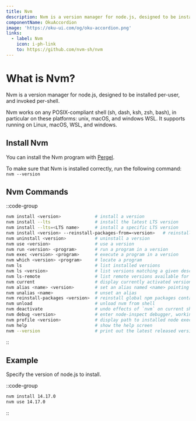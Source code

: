 ```yaml
---
title: Nvm
description: Nvm is a version manager for node.js, designed to be installed per-user, and invoked per-shell.
componentName: OkuAccordion
image: 'https://oku-ui.com/og/oku-accordion.png'
links:
  - label: Nvm
    icon: i-ph-link
    to: https://github.com/nvm-sh/nvm
---
```


# What is Nvm?

Nvm is a version manager for node.js, designed to be installed per-user, and invoked per-shell.

Nvm works on any POSIX-compliant shell (sh, dash, ksh, zsh, bash), in particular on these platforms: unix, macOS, and windows WSL. It supports running on Linux, macOS, WSL, and windows.


## Install Nvm

You can install the Nvm program with [Pergel](/pergel/getting-started).

To make sure that Nvm is installed correctly, run the following command: `nvm --version`

## Nvm Commands

::code-group
```sh [terminal]
nvm install <version>​             # install a version
nvm install --lts                 # install the latest LTS version
nvm install --lts=<LTS name>      # install a specific LTS version
nvm install <version> --reinstall-packages-from=<version>   # reinstall packages from a version
nvm uninstall <version>           # uninstall a version
nvm use <version>                 # use a version
nvm run <version> <program>       # run a program in a version
nvm exec <version> <program>      # execute a program in a version
nvm which <version> <program>     # locate a program
nvm ls                            # list installed versions
nvm ls <version>                  # list versions matching a given description
nvm ls-remote                     # list remote versions available for install
nvm current                       # display currently activated version
nvm alias <name> <version>        # set an alias named <name> pointing to <version>
nvm unalias <name>                # unset an alias
nvm reinstall-packages <version>  # reinstall global npm packages contained in <version> to current version
nvm unload                        # unload nvm from shell
nvm deactivate                    # undo effects of `nvm` on current shell
nvm debug <version>               # enter node-inspect debugger, working on either node or chromium
nvm profile <version>             # display path to installed node executable used in `nvm use`, and PATH that `nvm use` modifies
nvm help                          # show the help screen
nvm --version                     # print out the latest released version of nvm
```
::


## Example

Specify the version of node.js to install.

::code-group
```sh [terminal]
nvm install 14.17.0
nvm use 14.17.0
```
::

